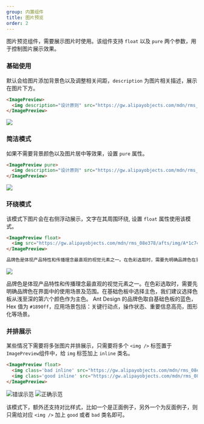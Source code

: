 ```yaml
---
group: 内置组件
title: 图片预览
order: 2
---
```


图片预览组件，需要展示图片时使用。该组件支持 `float` 以及 `pure` 两个参数，用于控制图片展示效果。

### 基础使用

默认会给图片添加背景色以及调整相关间距，`description` 为图片相关描述，展示在图片下方。

```md
<ImagePreview>
  <img description="设计原则" src="https://gw.alipayobjects.com/mdn/rms_08e378/afts/img/A*aFiGRbIvuH4AAAAAAAAAAABkARQnAQ" />
</ImagePreview>
```

<ImagePreview>
  <img description="设计原则" src="https://gw.alipayobjects.com/mdn/rms_08e378/afts/img/A*aFiGRbIvuH4AAAAAAAAAAABkARQnAQ" />
</ImagePreview>

### 简洁模式

如果不需要背景颜色以及图片居中等效果，设置 `pure` 属性。

```md
<ImagePreview pure>
  <img description="设计原则" src="https://gw.alipayobjects.com/mdn/rms_08e378/afts/img/A*aFiGRbIvuH4AAAAAAAAAAABkARQnAQ" />
</ImagePreview>
```

<ImagePreview pure>
  <img description="设计原则" src="https://gw.alipayobjects.com/mdn/rms_08e378/afts/img/A*aFiGRbIvuH4AAAAAAAAAAABkARQnAQ" />
</ImagePreview>

### 环绕模式

该模式下图片会在右侧浮动展示，文字在其周围环绕, 设置 `float` 属性使用该模式。

```md
<ImagePreview float>
  <img src="https://gw.alipayobjects.com/mdn/rms_08e378/afts/img/A*1c74TKxuEW4AAAAAAAAAAABkARQnAQ" />
</ImagePreview>

品牌色是体现产品特性和传播理念最直观的视觉元素之一。在色彩选取时，需要先明确品牌色在界面中的使用场景及范围。在基础色板中选择主色，我们建议选择色板从浅至深的第六个颜色作为主色。 Ant Design 的品牌色取自基础色板的蓝色，Hex 值为 `#1890ff`，应用场景包括：关键行动点，操作状态、重要信息高亮，图形化等场景。
```

<ImagePreview float>
  <img src="https://gw.alipayobjects.com/mdn/rms_08e378/afts/img/A*1c74TKxuEW4AAAAAAAAAAABkARQnAQ" />
</ImagePreview>

品牌色是体现产品特性和传播理念最直观的视觉元素之一。在色彩选取时，需要先明确品牌色在界面中的使用场景及范围。在基础色板中选择主色，我们建议选择色板从浅至深的第六个颜色作为主色。 Ant Design 的品牌色取自基础色板的蓝色，Hex 值为 `#1890ff`，应用场景包括：关键行动点，操作状态、重要信息高亮，图形化等场景。

### 并排展示

某些情况下需要将多张图片并排展示，只需要将多个 `<img />` 标签置于 `ImagePreview`组件中，给 `img` 标签加上 `inline` 类名。

```md
<ImagePreview float>
  <img class='bad inline' src="https://gw.alipayobjects.com/mdn/rms_08e378/afts/img/A*di8jS5EWYSIAAAAAAAAAAABkARQnAQ" alt="错误示范" description="不要在一个按钮区放置超过一个主按钮。">
  <img class='good inline' src="https://gw.alipayobjects.com/mdn/rms_08e378/afts/img/A*3WUkT5pD1SUAAAAAAAAAAABkARQnAQ" alt="正确示范" description="1、强调一个主要操作；<br/>2、操作无主次，次按钮是最安全的选择。">
</ImagePreview>
```

<ImagePreview float>
<img class='bad inline' src="https://gw.alipayobjects.com/mdn/rms_08e378/afts/img/A*di8jS5EWYSIAAAAAAAAAAABkARQnAQ" alt="错误示范" description="不要在一个按钮区放置超过一个主按钮。">
<img class='good inline' src="https://gw.alipayobjects.com/mdn/rms_08e378/afts/img/A*3WUkT5pD1SUAAAAAAAAAAABkARQnAQ" alt="正确示范" description="1、强调一个主要操作；<br/>2、操作无主次，次按钮是最安全的选择。">
</ImagePreview>

该模式下，额外还支持对比样式，比如一个是正面例子，另外一个为反面例子，则只需给对应 `<img />` 加上 `good` 或者 `bad` 类名即可。
